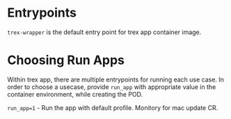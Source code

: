 Entrypoints
===========
`trex-wrapper` is the default entry point for trex app container image.

Choosing Run Apps
=================
Within trex app, there are multiple entrypoints for running each use case.
In order to choose a usecase, provide `run_app` with appropriate value in
the container environment, while creating the POD.

`run_app=1` - Run the app with default profile. Monitory for mac update CR.
